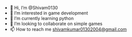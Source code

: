 - 👋 Hi, I’m @Shivam0130
- 👀 I’m interested in game development
- 🌱 I’m currently learning python
- 💞️ I’m looking to collaborate on simple games
- 📫 How to reach me shivamkumar01302004@gmail.com

<!---
Shivam0130/Shivam0130 is a ✨ special ✨ repository because its `README.md` (this file) appears on your GitHub profile.
You can click the Preview link to take a look at your changes.
--->
